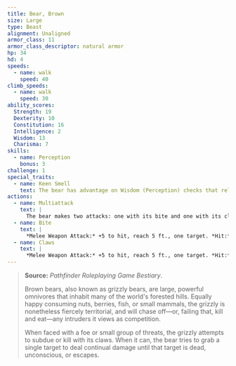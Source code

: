 ```yaml
---
title: Bear, Brown
size: Large
type: Beast
alignment: Unaligned
armor_class: 11
armor_class_descriptor: natural armor
hp: 34
hd: 4
speeds:
  - name: walk
    speed: 40
climb_speeds:
  - name: walk
    speed: 30
ability_scores:
  Strength: 19
  Dexterity: 10
  Constitution: 16
  Intelligence: 2
  Wisdom: 13
  Charisma: 7
skills:
  - name: Perception
    bonus: 3
challenge: 1
special_traits:
  - name: Keen Smell
    text: The bear has advantage on Wisdom (Perception) checks that rely on smell.
actions:
  - name: Multiattack
    text: |
      The bear makes two attacks: one with its bite and one with its claws.
  - name: Bite
    text: |
      *Melee Weapon Attack:* +5 to hit, reach 5 ft., one target. *Hit:* 8 (1d8 + 4) piercing damage.
  - name: Claws
    text: |
      *Melee Weapon Attack:* +5 to hit, reach 5 ft., one target. *Hit:* 11 (2d6 + 4) slashing damage.
---
```


> **Source:** *Pathfinder Roleplaying Game Bestiary*.
>
> Brown bears, also known as grizzly bears, are large, powerful omnivores that inhabit many of the world's forested hills. Equally happy consuming nuts, berries, fish, or small mammals, the grizzly is nonetheless fiercely territorial, and will chase off—or, failing that, kill and eat—any intruders it views as competition.
>
> When faced with a foe or small group of threats, the grizzly attempts to subdue or kill with its claws. When it can, the bear tries to grab a single target to deal continual damage until that target is dead, unconscious, or escapes.
